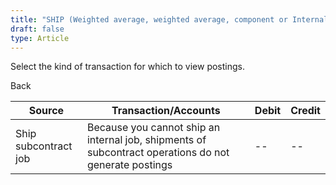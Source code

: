 ```yaml
---
title: "SHIP (Weighted average, weighted average, component or Internal job for stock)"
draft: false
type: Article
---
```


Select the kind of transaction for which to view postings. 

Back

| Source               | Transaction/Accounts                                                                                  | Debit | Credit |
|----------------------|-------------------------------------------------------------------------------------------------------|-------|--------|
| Ship subcontract job | Because you cannot ship an internal job, shipments of subcontract operations do not generate postings | --    | --     |